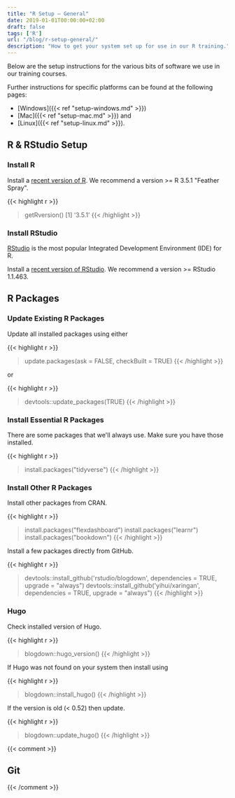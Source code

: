 ```yaml
---
title: "R Setup – General"
date: 2019-01-01T00:00:00+02:00
draft: false
tags: ['R']
url: "/blog/r-setup-general/"
description: "How to get your system set up for use in our R training."
---
```


Below are the setup instructions for the various bits of software we use in our training courses.

Further instructions for specific platforms can be found at the following pages:

- [Windows]({{< ref "setup-windows.md" >}})
- [Mac]({{< ref "setup-mac.md" >}}) and
- [Linux]({{< ref "setup-linux.md" >}}).

## R & RStudio Setup

### Install R

Install a [recent version of R](https://cloud.r-project.org/). We recommend a version >= R 3.5.1 "Feather Spray".

{{< highlight r >}}
> getRversion()
[1] ‘3.5.1’
{{< /highlight >}}

### Install RStudio

[RStudio](https://www.rstudio.com/) is the most popular Integrated Development Environment (IDE) for R.

Install a [recent version of RStudio](https://www.rstudio.com/products/rstudio/download/#download). We recommend a version >= RStudio 1.1.463.

## R Packages

### Update Existing R Packages

Update all installed packages using either

{{< highlight r >}}
> update.packages(ask = FALSE, checkBuilt = TRUE)
{{< /highlight >}}

or

{{< highlight r >}}
> devtools::update_packages(TRUE)
{{< /highlight >}}

### Install Essential R Packages

There are some packages that we'll always use. Make sure you have those installed.

{{< highlight r >}}
> install.packages("tidyverse")
{{< /highlight >}}

### Install Other R Packages

Install other packages from CRAN.

{{< highlight r >}}
> install.packages("flexdashboard")
> install.packages("learnr")
> install.packages("bookdown")
{{< /highlight >}}

Install a few packages directly from GitHub.

{{< highlight r >}}
> devtools::install_github('rstudio/blogdown', dependencies = TRUE, upgrade = "always")
> devtools::install_github('yihui/xaringan', dependencies = TRUE, upgrade = "always")
{{< /highlight >}}

### Hugo

Check installed version of Hugo.

{{< highlight r >}}
> blogdown::hugo_version()
{{< /highlight >}}

If Hugo was not found on your system then install using

{{< highlight r >}}
> blogdown::install_hugo()
{{< /highlight >}}

If the version is old (< 0.52) then update.

{{< highlight r >}}
> blogdown::update_hugo()
{{< /highlight >}}

{{< comment >}}
## Git

<!-- https://arm.rbind.io/prework/github/ -->
{{< /comment >}}
